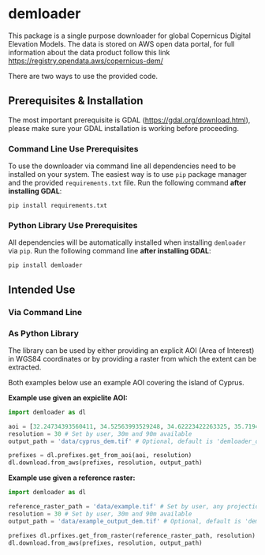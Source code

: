 # demloader

This package is a single purpose downloader for global Copernicus Digital Elevation Models.
The data is stored on AWS open data portal, for full information about the data product follow this link https://registry.opendata.aws/copernicus-dem/

There are two ways to use the provided code. 

## Prerequisites & Installation

The most important prerequisite is GDAL (https://gdal.org/download.html), please make sure your GDAL installation is working before proceeding.

### Command Line Use Prerequisites

To use the downloader via command line all dependencies need to be installed on your system. The easiest way is to use `pip` package manager and the provided `requirements.txt` file. Run the following command **after installing GDAL**:

`pip install requirements.txt`

### Python Library Use Prerequisites

All dependencies will be automatically installed when installing `demloader` via `pip`. Run the following command line **after installing GDAL**:

`pip install demloader`

## Intended Use

### Via Command Line


### As Python Library


The library can be used by either providing an explicit AOI (Area of Interest) in WGS84 coordinates or by providing a raster from which the extent can be extracted.


Both examples below use an example AOI covering the island of Cyprus.

**Example use given an expiclite AOI:**

```Python
import demloader as dl

aoi = [32.24734393560411, 34.52563993529248, 34.62223422263325, 35.719472334824665] # Set by user, can be taken from Google Maps
resolution = 30 # Set by user, 30m and 90m available
output_path = 'data/cyprus_dem.tif' # Optional, default is 'demloader_dem.tif'

prefixes = dl.prefixes.get_from_aoi(aoi, resolution)
dl.download.from_aws(prefixes, resolution, output_path)
```

**Example use given a reference raster:**

```Python
import demloader as dl

reference_raster_path = 'data/example.tif' # Set by user, any projection works
resolution = 30 # Set by user, 30m and 90m available
output_path = 'data/example_output_dem.tif' # Optional, default is 'demloader_dem.tif'

prefixes dl.prfixes.get_from_raster(reference_raster_path, resolution)
dl.download.from_aws(prefixes, resolution, output_path)
```